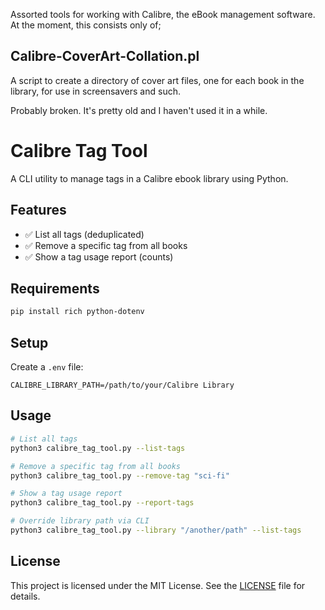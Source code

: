 Assorted tools for working with Calibre, the eBook management software.
At the moment, this consists only of;

## Calibre-CoverArt-Collation.pl  
A script to create a directory of cover art files, one for each book 
in the library, for use in screensavers and such.

Probably broken. It's pretty old and I haven't used it in a while.

# Calibre Tag Tool

A CLI utility to manage tags in a Calibre ebook library using Python.

## Features

- ✅ List all tags (deduplicated)
- ✅ Remove a specific tag from all books
- ✅ Show a tag usage report (counts)

## Requirements

```bash
pip install rich python-dotenv
```

## Setup

Create a `.env` file:

```env
CALIBRE_LIBRARY_PATH=/path/to/your/Calibre Library
```

## Usage

```bash
# List all tags
python3 calibre_tag_tool.py --list-tags

# Remove a specific tag from all books
python3 calibre_tag_tool.py --remove-tag "sci-fi"

# Show a tag usage report
python3 calibre_tag_tool.py --report-tags

# Override library path via CLI
python3 calibre_tag_tool.py --library "/another/path" --list-tags
```

## License
This project is licensed under the MIT License. See the [LICENSE](LICENSE) file for details.
```
